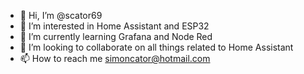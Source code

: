 - 👋 Hi, I’m @scator69
- 👀 I’m interested in Home Assistant and ESP32
- 🌱 I’m currently learning Grafana and Node Red
- 💞️ I’m looking to collaborate on all things related to Home Assistant
- 📫 How to reach me simoncator@hotmail.com

<!---
scator69/scator69 is a ✨ special ✨ repository because its `README.md` (this file) appears on your GitHub profile.
You can click the Preview link to take a look at your changes.
--->
